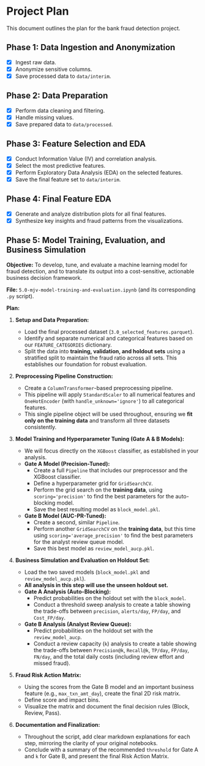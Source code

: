 # Project Plan

This document outlines the plan for the bank fraud detection project.

## Phase 1: Data Ingestion and Anonymization

- [X] Ingest raw data.
- [X] Anonymize sensitive columns.
- [X] Save processed data to `data/interim`.

## Phase 2: Data Preparation

- [X] Perform data cleaning and filtering.
- [X] Handle missing values.
- [X] Save prepared data to `data/processed`.

## Phase 3: Feature Selection and EDA

- [X] Conduct Information Value (IV) and correlation analysis.
- [X] Select the most predictive features.
- [X] Perform Exploratory Data Analysis (EDA) on the selected features.
- [X] Save the final feature set to `data/interim`.

## Phase 4: Final Feature EDA

- [X] Generate and analyze distribution plots for all final features.
- [X] Synthesize key insights and fraud patterns from the visualizations.

## Phase 5: Model Training, Evaluation, and Business Simulation

**Objective:** To develop, tune, and evaluate a machine learning model for fraud detection, and to translate its output into a cost-sensitive, actionable business decision framework.

**File:** `5.0-mjv-model-training-and-evaluation.ipynb` (and its corresponding `.py` script).

**Plan:**

1.  **Setup and Data Preparation:**
    *   Load the final processed dataset (`3.0_selected_features.parquet`).
    *   Identify and separate numerical and categorical features based on our `FEATURE_CATEGORIES` dictionary.
    *   Split the data into **training, validation, and holdout sets** using a stratified split to maintain the fraud ratio across all sets. This establishes our foundation for robust evaluation.

2.  **Preprocessing Pipeline Construction:**
    *   Create a `ColumnTransformer`-based preprocessing pipeline.
    *   This pipeline will apply `StandardScaler` to all numerical features and `OneHotEncoder` (with `handle_unknown='ignore'`) to all categorical features.
    *   This single pipeline object will be used throughout, ensuring we **fit only on the training data** and transform all three datasets consistently.

3.  **Model Training and Hyperparameter Tuning (Gate A & B Models):**
    *   We will focus directly on the `XGBoost` classifier, as established in your analysis.
    *   **Gate A Model (Precision-Tuned):**
        *   Create a full `Pipeline` that includes our preprocessor and the XGBoost classifier.
        *   Define a hyperparameter grid for `GridSearchCV`.
        *   Perform the grid search on the **training data**, using `scoring='precision'` to find the best parameters for the auto-blocking model.
        *   Save the best resulting model as `block_model.pkl`.
    *   **Gate B Model (AUC-PR-Tuned):**
        *   Create a second, similar `Pipeline`.
        *   Perform another `GridSearchCV` on the **training data**, but this time using `scoring='average_precision'` to find the best parameters for the analyst review queue model.
        *   Save this best model as `review_model_aucp.pkl`.

4.  **Business Simulation and Evaluation on Holdout Set:**
    *   Load the two saved models (`block_model.pkl` and `review_model_aucp.pkl`).
    *   **All analysis in this step will use the unseen holdout set.**
    *   **Gate A Analysis (Auto-Blocking):**
        *   Predict probabilities on the holdout set with the `block_model`.
        *   Conduct a threshold sweep analysis to create a table showing the trade-offs between `precision`, `alerts/day`, `FP/day`, and `Cost_FP/day`.
    *   **Gate B Analysis (Analyst Review Queue):**
        *   Predict probabilities on the holdout set with the `review_model_aucp`.
        *   Conduct a review capacity (`k`) analysis to create a table showing the trade-offs between `Precision@k`, `Recall@k`, `TP/day`, `FP/day`, `FN/day`, and the total daily costs (including review effort and missed fraud).

5.  **Fraud Risk Action Matrix:**
    *   Using the scores from the Gate B model and an important business feature (e.g., `max_txn_amt_day`), create the final 2D risk matrix.
    *   Define score and impact bins.
    *   Visualize the matrix and document the final decision rules (Block, Review, Pass).

6.  **Documentation and Finalization:**
    *   Throughout the script, add clear markdown explanations for each step, mirroring the clarity of your original notebooks.
    *   Conclude with a summary of the recommended `threshold` for Gate A and `k` for Gate B, and present the final Risk Action Matrix.